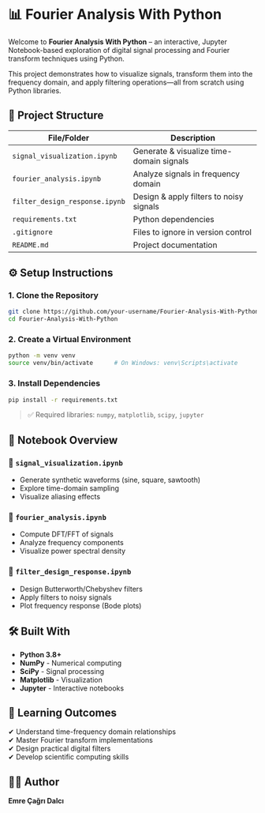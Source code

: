 # 📊 Fourier Analysis With Python

Welcome to **Fourier Analysis With Python** – an interactive, Jupyter Notebook-based exploration of digital signal processing and Fourier transform techniques using Python.

This project demonstrates how to visualize signals, transform them into the frequency domain, and apply filtering operations—all from scratch using Python libraries.

## 📁 Project Structure

| File/Folder                | Description                                  |
|----------------------------|---------------------------------------------|
| `signal_visualization.ipynb` | Generate & visualize time-domain signals    |
| `fourier_analysis.ipynb`     | Analyze signals in frequency domain         |
| `filter_design_response.ipynb`| Design & apply filters to noisy signals     |
| `requirements.txt`           | Python dependencies                         |
| `.gitignore`                | Files to ignore in version control         |
| `README.md`                | Project documentation                      |

## ⚙️ Setup Instructions

### 1. Clone the Repository
```bash
git clone https://github.com/your-username/Fourier-Analysis-With-Python.git
cd Fourier-Analysis-With-Python
```

### 2. Create a Virtual Environment
```bash
python -m venv venv
source venv/bin/activate      # On Windows: venv\Scripts\activate
```

### 3. Install Dependencies
```bash
pip install -r requirements.txt
```

> ✅ Required libraries: `numpy`, `matplotlib`, `scipy`, `jupyter`

## 📘 Notebook Overview

### 🧭 `signal_visualization.ipynb`
- Generate synthetic waveforms (sine, square, sawtooth)
- Explore time-domain sampling
- Visualize aliasing effects

### 📐 `fourier_analysis.ipynb`
- Compute DFT/FFT of signals
- Analyze frequency components
- Visualize power spectral density

### 🧽 `filter_design_response.ipynb`
- Design Butterworth/Chebyshev filters
- Apply filters to noisy signals
- Plot frequency response (Bode plots)

## 🛠 Built With
- **Python 3.8+**
- **NumPy** - Numerical computing
- **SciPy** - Signal processing
- **Matplotlib** - Visualization
- **Jupyter** - Interactive notebooks

## 🎯 Learning Outcomes
✔ Understand time-frequency domain relationships  
✔ Master Fourier transform implementations  
✔ Design practical digital filters  
✔ Develop scientific computing skills  

## 🙋‍♂️ Author
**Emre Çağrı Dalcı**  
```
